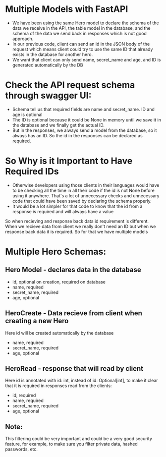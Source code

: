 # Multiple Models with FastAPI

- We have been using the same Hero model to declare the schema of the data we receive in the API, the table model in the database, and the schema of the data we send back in responses which is not good approach.
- In our previous code, client can send an id in the JSON body of the request which means client could try to use the same ID that already exists in the database for another hero.
- We want that client can only send name, secret_name and age, and ID is generated automatically by the DB

# Check the API request schema through swagger UI:

- Schema tell us that required fields are name and secret_name. ID and age is optional
- The ID is optional because it could be None in memory until we save it in the database and we finally get the actual ID.
- But in the responses, we always send a model from the database, so it always has an ID. So the id in the responses can be declared as required.

# So Why is it Important to Have Required IDs

- Otherwise developers using those clients in their languages would have to be checking all the time in all their code if the id is not None before using it anywhere. That's a lot of unnecessary checks and unnecessary code that could have been saved by declaring the schema properly.
- It would be a lot simpler for that code to know that the id from a response is required and will always have a value

So when recieving and response back data id requirement is different. When we recieve data from client we really don't need an ID but when we response back data it is required. So for that we have multiple models

# Multiple Hero Schemas:

## Hero Model - declares data in the database

- id, optional on creation, required on database
- name, required
- secret_name, required
- age, optional

## HeroCreate - Data recieve from client when creating a new Hero

Here id will be created automatically by the database

- name, required
- secret_name, required
- age, optional

## HeroRead - response that will read by client

Here id is annotated with id: int, instead of id: Optional[int], to make it clear that it is required in responses read from the clients:
* id, required
* name, required
* secret_name, required
* age, optional

## Note: 
This filtering could be very important and could be a very good security feature, for example, to make sure you filter private data, hashed passwords, etc.
